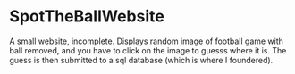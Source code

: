 # SpotTheBallWebsite
A small website, incomplete. Displays random image of football game with ball removed, and you have to click on the image to guesss where it is. The guess is then submitted to a sql database (which is where I foundered).

